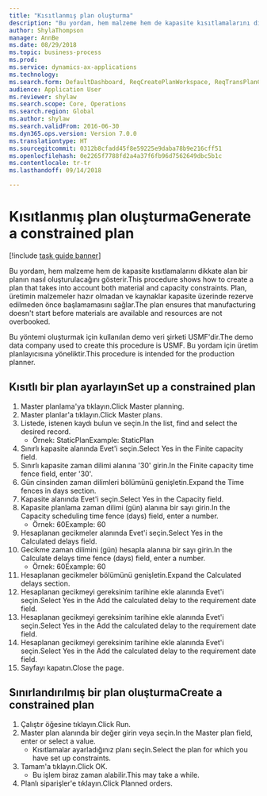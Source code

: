 ```yaml
--- 
title: "Kısıtlanmış plan oluşturma"
description: "Bu yordam, hem malzeme hem de kapasite kısıtlamalarını dikkate alan bir planın nasıl oluşturulacağını gösterir."
author: ShylaThompson
manager: AnnBe
ms.date: 08/29/2018
ms.topic: business-process
ms.prod: 
ms.service: dynamics-ax-applications
ms.technology: 
ms.search.form: DefaultDashboard, ReqCreatePlanWorkspace, ReqTransPlanCard, ReqPlanSched
audience: Application User
ms.reviewer: shylaw
ms.search.scope: Core, Operations
ms.search.region: Global
ms.author: shylaw
ms.search.validFrom: 2016-06-30
ms.dyn365.ops.version: Version 7.0.0
ms.translationtype: HT
ms.sourcegitcommit: 0312b8cfadd45f8e59225e9daba78b9e216cff51
ms.openlocfilehash: 0e2265f7788fd2a4a37f6fb96d7562649dbc5b1c
ms.contentlocale: tr-tr
ms.lasthandoff: 09/14/2018

---
```

# <a name="generate-a-constrained-plan"></a><span data-ttu-id="c6d67-103">Kısıtlanmış plan oluşturma</span><span class="sxs-lookup"><span data-stu-id="c6d67-103">Generate a constrained plan</span></span>

[!include [task guide banner](../../includes/task-guide-banner.md)]

<span data-ttu-id="c6d67-104">Bu yordam, hem malzeme hem de kapasite kısıtlamalarını dikkate alan bir planın nasıl oluşturulacağını gösterir.</span><span class="sxs-lookup"><span data-stu-id="c6d67-104">This procedure shows how to create a plan that takes into account both material and capacity constraints.</span></span> <span data-ttu-id="c6d67-105">Plan, üretimin malzemeler hazır olmadan ve kaynaklar kapasite üzerinde rezerve edilmeden önce başlamamasını sağlar.</span><span class="sxs-lookup"><span data-stu-id="c6d67-105">The plan ensures that manufacturing doesn't start before materials are available and resources are not overbooked.</span></span> 

<span data-ttu-id="c6d67-106">Bu yöntemi oluşturmak için kullanılan demo veri şirketi USMF'dir.</span><span class="sxs-lookup"><span data-stu-id="c6d67-106">The demo data company used to create this procedure is USMF.</span></span> <span data-ttu-id="c6d67-107">Bu yordam için üretim planlayıcısına yöneliktir.</span><span class="sxs-lookup"><span data-stu-id="c6d67-107">This procedure is intended for the production planner.</span></span>


## <a name="set-up-a-constrained-plan"></a><span data-ttu-id="c6d67-108">Kısıtlı bir plan ayarlayın</span><span class="sxs-lookup"><span data-stu-id="c6d67-108">Set up a constrained plan</span></span>
1. <span data-ttu-id="c6d67-109">Master planlama'ya tıklayın.</span><span class="sxs-lookup"><span data-stu-id="c6d67-109">Click Master planning.</span></span>
2. <span data-ttu-id="c6d67-110">Master planlar'a tıklayın.</span><span class="sxs-lookup"><span data-stu-id="c6d67-110">Click Master plans.</span></span>
3. <span data-ttu-id="c6d67-111">Listede, istenen kaydı bulun ve seçin.</span><span class="sxs-lookup"><span data-stu-id="c6d67-111">In the list, find and select the desired record.</span></span>
    * <span data-ttu-id="c6d67-112">Örnek: StaticPlan</span><span class="sxs-lookup"><span data-stu-id="c6d67-112">Example: StaticPlan</span></span>  
4. <span data-ttu-id="c6d67-113">Sınırlı kapasite alanında Evet'i seçin.</span><span class="sxs-lookup"><span data-stu-id="c6d67-113">Select Yes in the Finite capacity field.</span></span>
5. <span data-ttu-id="c6d67-114">Sınırlı kapasite zaman dilimi alanına '30' girin.</span><span class="sxs-lookup"><span data-stu-id="c6d67-114">In the Finite capacity time fence field, enter '30'.</span></span>
6. <span data-ttu-id="c6d67-115">Gün cinsinden zaman dilimleri bölümünü genişletin.</span><span class="sxs-lookup"><span data-stu-id="c6d67-115">Expand the Time fences in days section.</span></span>
7. <span data-ttu-id="c6d67-116">Kapasite alanında Evet'i seçin.</span><span class="sxs-lookup"><span data-stu-id="c6d67-116">Select Yes in the Capacity field.</span></span>
8. <span data-ttu-id="c6d67-117">Kapasite planlama zaman dilimi (gün) alanına bir sayı girin.</span><span class="sxs-lookup"><span data-stu-id="c6d67-117">In the Capacity scheduling time fence (days) field, enter a number.</span></span>
    * <span data-ttu-id="c6d67-118">Örnek: 60</span><span class="sxs-lookup"><span data-stu-id="c6d67-118">Example: 60</span></span>  
9. <span data-ttu-id="c6d67-119">Hesaplanan gecikmeler alanında Evet'i seçin.</span><span class="sxs-lookup"><span data-stu-id="c6d67-119">Select Yes in the Calculated delays field.</span></span>
10. <span data-ttu-id="c6d67-120">Gecikme zaman dilimini (gün) hesapla alanına bir sayı girin.</span><span class="sxs-lookup"><span data-stu-id="c6d67-120">In the Calculate delays time fence (days) field, enter a number.</span></span>
    * <span data-ttu-id="c6d67-121">Örnek: 60</span><span class="sxs-lookup"><span data-stu-id="c6d67-121">Example: 60</span></span>  
11. <span data-ttu-id="c6d67-122">Hesaplanan gecikmeler bölümünü genişletin.</span><span class="sxs-lookup"><span data-stu-id="c6d67-122">Expand the Calculated delays section.</span></span>
12. <span data-ttu-id="c6d67-123">Hesaplanan gecikmeyi gereksinim tarihine ekle alanında Evet'i seçin.</span><span class="sxs-lookup"><span data-stu-id="c6d67-123">Select Yes in the Add the calculated delay to the requirement date field.</span></span>
13. <span data-ttu-id="c6d67-124">Hesaplanan gecikmeyi gereksinim tarihine ekle alanında Evet'i seçin.</span><span class="sxs-lookup"><span data-stu-id="c6d67-124">Select Yes in the Add the calculated delay to the requirement date field.</span></span>
14. <span data-ttu-id="c6d67-125">Hesaplanan gecikmeyi gereksinim tarihine ekle alanında Evet'i seçin.</span><span class="sxs-lookup"><span data-stu-id="c6d67-125">Select Yes in the Add the calculated delay to the requirement date field.</span></span>
15. <span data-ttu-id="c6d67-126">Sayfayı kapatın.</span><span class="sxs-lookup"><span data-stu-id="c6d67-126">Close the page.</span></span>

## <a name="create-a-constrained-plan"></a><span data-ttu-id="c6d67-127">Sınırlandırılmış bir plan oluşturma</span><span class="sxs-lookup"><span data-stu-id="c6d67-127">Create a constrained plan</span></span>
1. <span data-ttu-id="c6d67-128">Çalıştır öğesine tıklayın.</span><span class="sxs-lookup"><span data-stu-id="c6d67-128">Click Run.</span></span>
2. <span data-ttu-id="c6d67-129">Master plan alanında bir değer girin veya seçin.</span><span class="sxs-lookup"><span data-stu-id="c6d67-129">In the Master plan field, enter or select a value.</span></span>
    * <span data-ttu-id="c6d67-130">Kısıtlamalar ayarladığınız planı seçin.</span><span class="sxs-lookup"><span data-stu-id="c6d67-130">Select the plan for which you have set up constraints.</span></span>  
3. <span data-ttu-id="c6d67-131">Tamam'a tıklayın.</span><span class="sxs-lookup"><span data-stu-id="c6d67-131">Click OK.</span></span>
    * <span data-ttu-id="c6d67-132">Bu işlem biraz zaman alabilir.</span><span class="sxs-lookup"><span data-stu-id="c6d67-132">This may take a while.</span></span>  
4. <span data-ttu-id="c6d67-133">Planlı siparişler'e tıklayın.</span><span class="sxs-lookup"><span data-stu-id="c6d67-133">Click Planned orders.</span></span>


